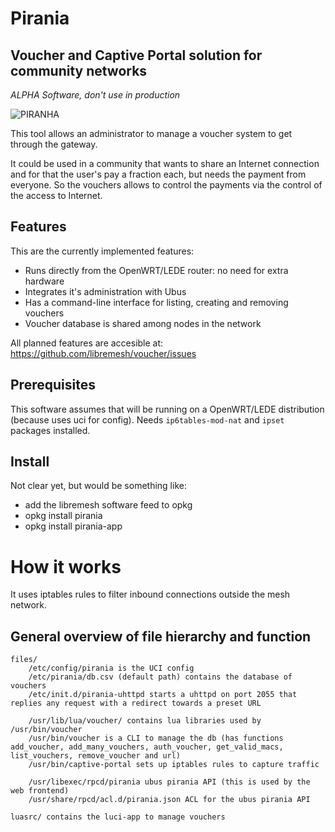# Pirania

## Voucher and Captive Portal solution for community networks

*ALPHA Software, don't use in production*

![PIRANHA](https://i.imgur.com/kHWUNOu.png)

This tool allows an administrator to manage a voucher system to get through the gateway.

It could be used in a community that wants to share an Internet connection and for that the user's pay a fraction each, but needs the payment from everyone. So the vouchers allows to control the payments via the control of the access to Internet.

## Features

This are the currently implemented features:
  * Runs directly from the OpenWRT/LEDE router: no need for extra hardware
  * Integrates it's administration with Ubus
  * Has a command-line interface for listing, creating and removing vouchers
  * Voucher database is shared among nodes in the network

All planned features are accesible at: https://github.com/libremesh/voucher/issues

## Prerequisites

This software assumes that will be running on a OpenWRT/LEDE distribution (because uses uci for config). Needs `ip6tables-mod-nat` and `ipset` packages installed.

## Install

Not clear yet, but would be something like:
  * add the libremesh software feed to opkg
  * opkg install pirania
  * opkg install pirania-app

# How it works

It uses iptables rules to filter inbound connections outside the mesh network.

## General overview of file hierarchy and function

```
files/
    /etc/config/pirania is the UCI config
    /etc/pirania/db.csv (default path) contains the database of vouchers
    /etc/init.d/pirania-uhttpd starts a uhttpd on port 2055 that replies any request with a redirect towards a preset URL

    /usr/lib/lua/voucher/ contains lua libraries used by /usr/bin/voucher
    /usr/bin/voucher is a CLI to manage the db (has functions add_voucher, add_many_vouchers, auth_voucher, get_valid_macs, list_vouchers, remove_voucher and url)
    /usr/bin/captive-portal sets up iptables rules to capture traffic

    /usr/libexec/rpcd/pirania ubus pirania API (this is used by the web frontend)
    /usr/share/rpcd/acl.d/pirania.json ACL for the ubus pirania API

luasrc/ contains the luci-app to manage vouchers
```